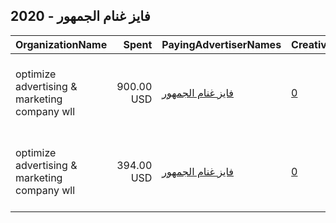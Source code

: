 ## 2020 - فايز غنام الجمهور 
|OrganizationName|Spent|PayingAdvertiserNames|CreativeUrls|Impressions|Genders|AgeBrackets|CountryCodes|BillingAddresses|CandidateBallotInformation|
|:---|---:|:---|:---|---:|:---|:---|:---|:---|:---|
|optimize advertising & marketing company wll|900.00 USD|[فايز غنام الجمهور](2020/فايز_غنام_الجمهور.md)|[0](https://www.snap.com/political-ads/asset/ea1db212d498851a13ae9701a081e86db1c31bbd2597b43f4e1aac4c7ff95d8c?mediaType=mp4)|620,947||20+|kuwait|"jaber almubarak st, behbehani complex, m floor, office 56,KUWAIT CITY,13046,KW"||
|optimize advertising & marketing company wll|394.00 USD|[فايز غنام الجمهور](2020/فايز_غنام_الجمهور.md)|[0](https://www.snap.com/political-ads/asset/2ba480e390c69279be96eee4426a6a0b982cffb536ef5e32a767784834efcf5c?mediaType=jpg)|104,948||21+|kuwait|"jaber almubarak st, behbehani complex, m floor, office 56,KUWAIT CITY,13046,KW"||
